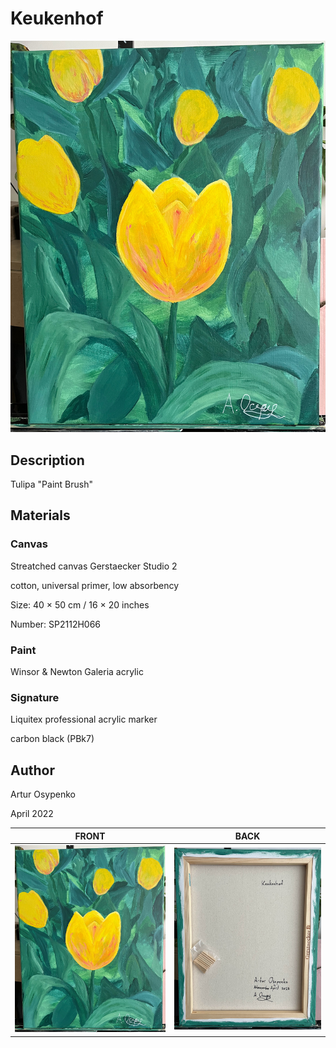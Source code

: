 # Keukenhof 

![Canvas front image](img-front.jpg)

## Description

Tulipa "Paint Brush"

## Materials

### Canvas

Streatched canvas Gerstaecker Studio 2

cotton, universal primer, low absorbency

Size: 40 × 50 cm / 16 × 20 inches

Number: SP2112H066

### Paint 

Winsor & Newton Galeria acrylic

### Signature

Liquitex professional acrylic marker 

carbon black (PBk7)

## Author

Artur Osypenko

April 2022

| FRONT | BACK |
| --- | --- |
| ![Canvas front image](img-front.jpg)  | ![Canvas back image](img-back.jpg)  |
